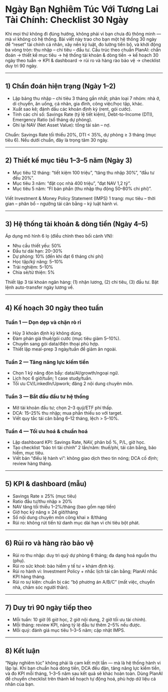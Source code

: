 # Ngày Bạn Nghiêm Túc Với Tương Lai Tài Chính: Checklist 30 Ngày

Khi mọi thứ không đi đúng hướng, không phải vì bạn chưa đủ thông minh — mà vì không có hệ thống. Bài viết này trao cho bạn một hệ thống 30 ngày để “reset” tài chính cá nhân, xây nền kỷ luật, đo lường tiến bộ, và khởi động ba vòng tròn: thu nhập – chi tiêu – đầu tư. Cấu trúc theo chuẩn PlanAI: chẩn đoán → thiết kế mục tiêu → hệ thống tài khoản & dòng tiền → kế hoạch 30 ngày theo tuần → KPI & dashboard → rủi ro và hàng rào bảo vệ → checklist duy trì 90 ngày.

---

## 1) Chẩn đoán hiện trạng (Ngày 1–2)

- Lập bảng thu nhập – chi tiêu 3 tháng gần nhất; phân loại 7 nhóm: nhà ở, di chuyển, ăn uống, cá nhân, gia đình, công việc/học tập, khác.  
- Xuất sao kê; đánh dấu các khoản định kỳ (rent, gói cước).  
- Tính các chỉ số: Savings Rate (tỷ lệ tiết kiệm), Debt-to-Income (DTI), Emergency Ratio (số tháng dự phòng).  
- Ghi lại NAV (Net Asset Value): tổng tài sản – nợ.

Chuẩn: Savings Rate tối thiểu 20%, DTI < 35%, dự phòng ≥ 3 tháng (mục tiêu 6). Nếu dưới chuẩn, đây là trọng tâm 30 ngày.

---

## 2) Thiết kế mục tiêu 1–3–5 năm (Ngày 3)

- Mục tiêu 12 tháng: “tiết kiệm 100 triệu”, “tăng thu nhập 30%”, “đầu tư đều 20%”.  
- Mục tiêu 3 năm: “đặt cọc nhà 400 triệu”, “đạt NAV 1,2 tỷ”.  
- Mục tiêu 5 năm: “FI bán phần (thu nhập thụ động 50–80% chi phí)”.

Viết Investment & Money Policy Statement (IMPS) 1 trang: mục tiêu – thời gian – phân bổ – ngưỡng tái cân bằng – kỷ luật hành vi.

---

## 3) Hệ thống tài khoản & dòng tiền (Ngày 4–5)

Áp dụng mô hình 6 lọ (điều chỉnh theo bối cảnh VN):

- Nhu cầu thiết yếu: 50%  
- Đầu tư dài hạn: 20–30%  
- Dự phòng: 10% (đến khi đạt 6 tháng chi phí)  
- Học tập/kỹ năng: 5–10%  
- Trải nghiệm: 5–10%  
- Chia sẻ/từ thiện: 5%

Thiết lập 3 tài khoản ngân hàng: (1) nhận lương, (2) chi tiêu, (3) đầu tư. Bật lệnh auto-transfer ngày lương về.

---

## 4) Kế hoạch 30 ngày theo tuần

### Tuần 1 — Dọn dẹp và chặn rò rỉ
- Hủy 3 khoản định kỳ không dùng.  
- Đàm phán giá thuê/gói cước (mục tiêu giảm 5–10%).  
- Chuyển sang gói data/điện thoại phù hợp.  
- Thiết lập meal-prep 3 ngày/tuần để giảm ăn ngoài.

### Tuần 2 — Tăng năng lực kiếm tiền
- Chọn 1 kỹ năng đòn bẩy: data/AI/growth/ngoại ngữ.  
- Lịch học 6 giờ/tuần; 1 case study/tuần.  
- Tối ưu CV/LinkedIn/Upwork; đăng 2 nội dung chuyên môn.

### Tuần 3 — Bắt đầu đầu tư hệ thống
- Mở tài khoản đầu tư; chọn 2–3 quỹ/ETF phí thấp.  
- DCA: 15–25% thu nhập; mua phần thiếu so với target.  
- Viết quy tắc tái cân bằng 6–12 tháng, lệch > 5–10%.

### Tuần 4 — Tối ưu hoá & chuẩn hoá
- Lập dashboard KPI: Savings Rate, NAV, phân bổ %, P/L, giờ học.  
- Tạo checklist “bảo trì tài chính” 2 lần/năm: thuế/phí, tái cân bằng, bảo hiểm, mục tiêu.  
- Viết bản “điều lệ hành vi”: không giao dịch theo tin nóng; DCA cố định; review hàng tháng.

---

## 5) KPI & dashboard (mẫu)

- Savings Rate ≥ 25% (mục tiêu)  
- Ratio đầu tư/thu nhập ≥ 20%  
- NAV tăng tối thiểu 1–2%/tháng (bao gồm nạp tiền)  
- Giờ học kỹ năng ≥ 24 giờ/tháng  
- Số nội dung chuyên môn công khai ≥ 8/tháng  
- Rủi ro: không rút tiền từ danh mục dài hạn vì chi tiêu bột phát.

---

## 6) Rủi ro và hàng rào bảo vệ

- Rủi ro thu nhập: duy trì quỹ dự phòng 6 tháng; đa dạng hoá nguồn thu (phụ).  
- Rủi ro sức khoẻ: bảo hiểm y tế tư + khám định kỳ.  
- Rủi ro hành vi: Investment Policy + nhắc lịch tái cân bằng; PlanAI nhắc KPI hàng tháng.  
- Rủi ro sự kiện: chuẩn bị các “bộ phương án A/B/C” (mất việc, chuyển nhà, chăm sóc người thân).

---

## 7) Duy trì 90 ngày tiếp theo

- Mỗi tuần: 10 giờ (6 giờ học, 2 giờ nội dung, 2 giờ tối ưu tài chính).  
- Mỗi tháng: review KPI, nâng tỷ lệ đầu tư thêm 2–5% nếu được.  
- Mỗi quý: đánh giá mục tiêu 1–3–5 năm; cập nhật IMPS.

---

## 8) Kết luận

“Ngày nghiêm túc” không phải là cam kết một lần — mà là hệ thống hành vi lặp lại. Khi bạn chuẩn hoá dòng tiền, DCA đều đặn, tăng năng lực kiếm tiền, và đo KPI mỗi tháng, 1–3–5 năm sau kết quả sẽ khác hoàn toàn. Dùng PlanAI để chuyển checklist trên thành kế hoạch tự động hoá, phù hợp dữ liệu cá nhân của bạn.

